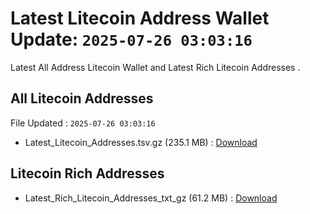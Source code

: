 # Latest Litecoin Address Wallet Update: `2025-07-26 03:03:16`

Latest All Address Litecoin Wallet and Latest Rich Litecoin Addresses .

## All Litecoin Addresses

File Updated : `2025-07-26 03:03:16`

- Latest_Litecoin_Addresses.tsv.gz (235.1 MB) : [Download](https://github.com/Pymmdrza/Rich-Address-Wallet/releases/tag/Litecoin)

## Litecoin Rich Addresses

- Latest_Rich_Litecoin_Addresses_txt_gz (61.2 MB) : [Download](https://github.com/Pymmdrza/Rich-Address-Wallet/releases/tag/Litecoin)
